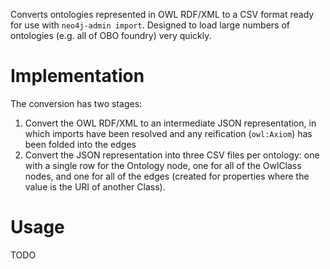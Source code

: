 Converts ontologies represented in OWL RDF/XML to a CSV format ready for use with `neo4j-admin import`. Designed to load large numbers of ontologies (e.g. all of OBO foundry) very quickly.


# Implementation

The conversion has two stages:

1. Convert the OWL RDF/XML to an intermediate JSON representation, in which imports have been resolved and any reification (`owl:Axiom`) has been folded into the edges
2. Convert the JSON representation into three CSV files per ontology: one with a single row for the Ontology node, one for all of the OwlClass nodes, and one for all of the edges (created for properties where the value is the URI of another Class).

# Usage

TODO

